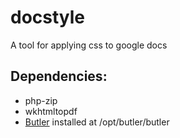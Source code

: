# docstyle
A tool for applying css to google docs

## Dependencies:
 * php-zip
 * wkhtmltopdf
 * [Butler](https://github.com/itchio/butler) installed at /opt/butler/butler
